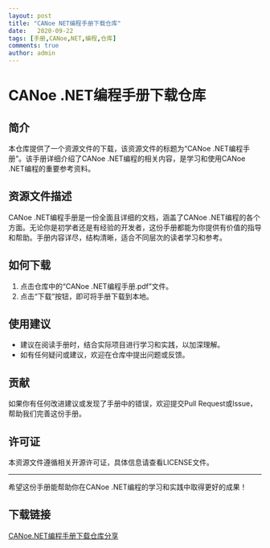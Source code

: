 ```yaml
---
layout: post
title: "CANoe NET编程手册下载仓库"
date:   2020-09-22
tags: [手册,CANoe,NET,编程,仓库]
comments: true
author: admin
---
```

# CANoe .NET编程手册下载仓库

## 简介

本仓库提供了一个资源文件的下载，该资源文件的标题为“CANoe .NET编程手册”。该手册详细介绍了CANoe .NET编程的相关内容，是学习和使用CANoe .NET编程的重要参考资料。

## 资源文件描述

CANoe .NET编程手册是一份全面且详细的文档，涵盖了CANoe .NET编程的各个方面。无论你是初学者还是有经验的开发者，这份手册都能为你提供有价值的指导和帮助。手册内容详尽，结构清晰，适合不同层次的读者学习和参考。

## 如何下载

1. 点击仓库中的“CANoe .NET编程手册.pdf”文件。
2. 点击“下载”按钮，即可将手册下载到本地。

## 使用建议

- 建议在阅读手册时，结合实际项目进行学习和实践，以加深理解。
- 如有任何疑问或建议，欢迎在仓库中提出问题或反馈。

## 贡献

如果你有任何改进建议或发现了手册中的错误，欢迎提交Pull Request或Issue，帮助我们完善这份手册。

## 许可证

本资源文件遵循相关开源许可证，具体信息请查看LICENSE文件。

---

希望这份手册能帮助你在CANoe .NET编程的学习和实践中取得更好的成果！

## 下载链接

[CANoe.NET编程手册下载仓库分享](https://pan.quark.cn/s/0a476e344e96)